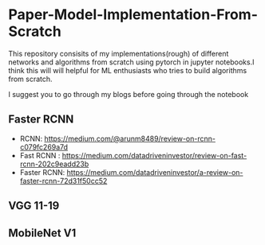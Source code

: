# Paper-Model-Implementation-From-Scratch

This repository consisits of my implementations(rough) of different networks and algorithms from scratch using pytorch in jupyter notebooks.I think this will will helpful for ML enthusiasts who tries to build algorithms from scratch.

I suggest you to go through my blogs before going through the notebook

## Faster RCNN

* RCNN:  https://medium.com/@arunm8489/review-on-rcnn-c079fc269a7d
* Fast RCNN :  https://medium.com/datadriveninvestor/review-on-fast-rcnn-202c9eadd23b
* Faster RCNN: https://medium.com/datadriveninvestor/a-review-on-faster-rcnn-72d31f50cc52

## VGG 11-19

## MobileNet V1

